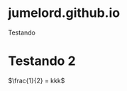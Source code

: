<script type="text/javascript" async
  src="https://cdn.jsdelivr.net/npm/mathjax@3/es5/tex-mml-chtml.js">
</script>

# jumelord.github.io

Testando

# Testando 2

$\frac{1}{2} = kkk$
